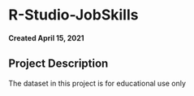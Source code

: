 # R-Studio-JobSkills

#### Created April 15, 2021

## Project Description

The dataset in this project is for educational use only
